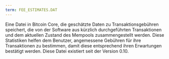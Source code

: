 ```yaml
---
term: FEE_ESTIMATES.DAT
---
```


Eine Datei in Bitcoin Core, die geschätzte Daten zu Transaktionsgebühren speichert, die von der Software aus kürzlich durchgeführten Transaktionen und dem aktuellen Zustand des Mempools zusammengestellt werden. Diese Statistiken helfen dem Benutzer, angemessene Gebühren für ihre Transaktionen zu bestimmen, damit diese entsprechend ihren Erwartungen bestätigt werden. Diese Datei existiert seit der Version 0.10.